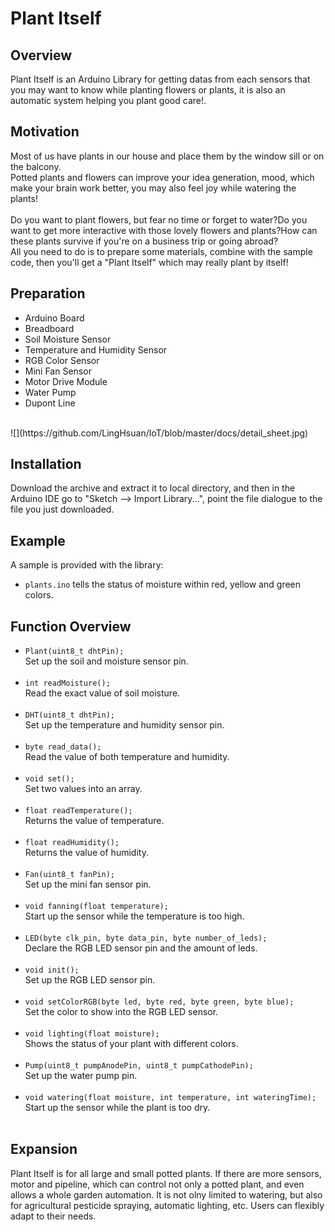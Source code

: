 # Plant Itself

## Overview
Plant Itself is an Arduino Library for getting datas from each sensors that you may want to know while planting flowers or plants, it is also an automatic system helping you plant good care!.

## Motivation
Most of us have plants in our house and place them by the window sill or on the balcony.<br>
Potted plants and flowers can improve your idea generation, mood, which make your brain work better, you may also feel joy while watering the plants!<br><br>
Do you want to plant flowers, but fear no time or forget to water?Do you want to get more interactive with those lovely flowers and plants?How can these plants survive if you're on a business trip or going abroad?<br>
All you need to do is to prepare some materials, combine with the sample code, then you'll get a "Plant Itself" which may really plant by itself!<br>

## Preparation
- Arduino Board
- Breadboard
- Soil Moisture Sensor
- Temperature and Humidity Sensor
- RGB Color Sensor
- Mini Fan Sensor
- Motor Drive Module
- Water Pump
- Dupont Line
<br>
![](https://github.com/LingHsuan/IoT/blob/master/docs/detail_sheet.jpg)

## Installation
Download the archive and extract it to local directory, and then in the Arduino IDE go to "Sketch --> Import Library...", point the file dialogue to the file you just downloaded.

## Example
A sample is provided with the library:<br>
- `plants.ino` tells the status of moisture within red, yellow and green colors.

## Function Overview
- `Plant(uint8_t dhtPin);`<br>
Set up the soil and moisture sensor pin.<br><br>
-	`int readMoisture();`<br>
Read the exact value of soil moisture.<br><br>
- `DHT(uint8_t dhtPin);`<br>
Set up the temperature and humidity sensor pin.<br><br>
-	`byte read_data();`<br>
Read the value of both temperature and humidity.<br><br>
-	`void set();`<br>
Set two values into an array.<br><br>
-	`float readTemperature();`<br>
Returns the value of temperature.<br><br>
-	`float readHumidity();`<br>
Returns the value of humidity.<br><br>
- `Fan(uint8_t fanPin);`<br>
Set up the mini fan sensor pin.<br><br>
-	`void fanning(float temperature);`<br>
Start up the sensor while the temperature is too high.<br><br>
- `LED(byte clk_pin, byte data_pin, byte number_of_leds);`<br>
Declare the RGB LED sensor pin and the amount of leds.<br><br>
- `void init();`<br>
Set up the RGB LED sensor pin.<br><br>
-	`void setColorRGB(byte led, byte red, byte green, byte blue);`<br>
Set the color to show into the RGB LED sensor.<br><br>
-	`void lighting(float moisture);`<br>
Shows the status of your plant with different colors.<br><br>
-	`Pump(uint8_t pumpAnodePin, uint8_t pumpCathodePin);`<br>
Set up the water pump pin.<br><br>
-	`void watering(float moisture, int temperature, int wateringTime);`<br>
Start up the sensor while the plant is too dry.<br><br>

## Expansion
Plant Itself is for all large and small potted plants. If there are more sensors, motor and pipeline, which can control not only a potted plant, and even allows a whole garden automation. It is not olny limited to watering, but also for agricultural pesticide spraying, automatic lighting, etc. Users can flexibly adapt to their needs.
